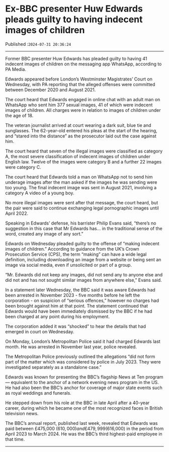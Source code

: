 # Ex-BBC presenter Huw Edwards pleads guilty to having indecent images of children

Published :`2024-07-31 20:36:24`

---

Former BBC presenter Huw Edwards has pleaded guilty to having 41 indecent images of children on the messaging app WhatsApp, according to PA Media.

Edwards appeared before London’s Westminster Magistrates’ Court on Wednesday, with PA reporting that the alleged offenses were committed between December 2020 and August 2021.

The court heard that Edwards engaged in online chat with an adult man on WhatsApp who sent him 377 sexual images, 41 of which were indecent images of children. All charges were in relation to images of children under the age of 18.

The veteran journalist arrived at court wearing a dark suit, blue tie and sunglasses. The 62-year-old entered his pleas at the start of the hearing, and “stared into the distance” as the prosecutor laid out the case against him.

The court heard that seven of the illegal images were classified as category A, the most severe classification of indecent images of children under English law. Twelve of the images were category B and a further 22 images were category C.

The court heard that Edwards told a man on WhatsApp not to send him underage images after the man asked if the images he was sending were too young. The final indecent image was sent in August 2021, involving a category A video of a young boy.

No more illegal images were sent after that message, the court heard, but the pair were said to continue exchanging legal pornographic images until April 2022.

Speaking in Edwards’ defense, his barrister Philip Evans said, “there’s no suggestion in this case that Mr Edwards has… in the traditional sense of the word, created any image of any sort.”

Edwards on Wednesday pleaded guilty to the offense of “making indecent images of children.” According to guidance from the UK’s Crown Prosecution Service (CPS), the term “making” can have a wide legal definition, including downloading an image from a website or being sent an image via social media, even if unsolicited or part of a group.

“Mr. Edwards did not keep any images, did not send any to anyone else and did not and has not sought similar images from anywhere else,” Evans said.

In a statement later Wednesday, the BBC said it was aware Edwards had been arrested in November 2023 - five months before he left the corporation - on suspicion of “serious offences,” however no charges had been brought against him at that point. The statement continued that Edwards would have been immediately dismissed by the BBC if he had been charged at any point during his employment.

The corporation added it was “shocked” to hear the details that had emerged in court on Wednesday.

On Monday, London’s Metropolitan Police said it had charged Edwards last month. He was arrested in November last year, police revealed.

The Metropolitan Police previously outlined the allegations “did not form part of the matter which was considered by police in July 2023. They were investigated separately as a standalone case.”

Edwards was known for presenting the BBC’s flagship News at Ten program — equivalent to the anchor of a network evening news program in the US. He had also been the BBC’s anchor for coverage of major state events such as royal weddings and funerals.

He stepped down from his role at the BBC in late April after a 40-year career, during which he became one of the most recognized faces in British television news.

The BBC’s annual report, published last week, revealed that Edwards was paid between £475,000 ($610,000) and £479,999 ($616,000) in the period from April 2023 to March 2024. He was the BBC’s third highest-paid employee in that time.

---

